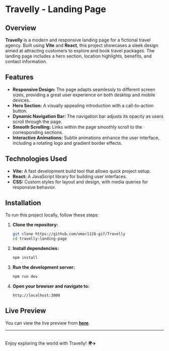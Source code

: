 # Travelly - Landing Page

## Overview

**Travelly** is a modern and responsive landing page for a fictional travel agency. Built using **Vite** and **React**, this project showcases a sleek design aimed at attracting customers to explore and book travel packages. The landing page includes a hero section, location highlights, benefits, and contact information.

## Features

- **Responsive Design:** The page adapts seamlessly to different screen sizes, providing a great user experience on both desktop and mobile devices.
- **Hero Section:** A visually appealing introduction with a call-to-action button.
- **Dynamic Navigation Bar:** The navigation bar adjusts its opacity as users scroll through the page.
- **Smooth Scrolling:** Links within the page smoothly scroll to the corresponding sections.
- **Interactive Animations:** Subtle animations enhance the user interface, including a rotating logo and gradient border effects.

## Technologies Used

- **Vite:** A fast development build tool that allows quick project setup.
- **React:** A JavaScript library for building user interfaces.
- **CSS:** Custom styles for layout and design, with media queries for responsive behavior.
  
## Installation

To run this project locally, follow these steps:

1. **Clone the repository:**
   ```bash
   git clone https://github.com/omar1128-gif/Travelly
   cd travelly-landing-page
   ```
2. **Install dependencies:**
    ```bash
    npm install
    ```
3. **Run the development server:**
    ```bash
    npm run dev
    ```
4. **Open your browser and navigate to:**
    ```
    http://localhost:3000
    ```

## Live Preview

You can view the live preview from **[here](https://travelly-one.vercel.app/)**.
<br/>

---
<br/>
Enjoy exploring the world with Travelly! 🌍✈️